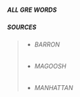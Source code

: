 ##### ALL GRE WORDS #####
##### SOURCES #####
> * ###### BARRON ######
> * ###### MAGOOSH ######
> * ###### MANHATTAN ######
